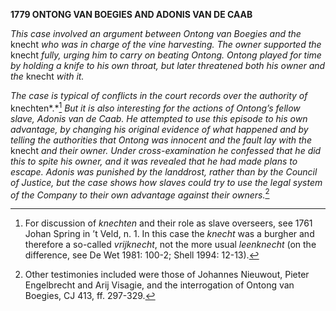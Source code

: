**1779 ONTONG VAN BOEGIES AND ADONIS VAN DE CAAB**

*This case involved an argument between Ontong van Boegies and the*
knecht *who was in charge of the vine harvesting. The owner supported
the* knecht *fully, urging him to carry on beating Ontong. Ontong played
for time by holding a knife to his own throat, but later threatened both
his owner and the* knecht *with it.*

*The case is typical of conflicts in the court records over the
authority of* knechten*.*[^1] *But it is also interesting for the
actions of Ontong’s fellow slave, Adonis van de Caab. He attempted to
use this episode to his own advantage, by changing his original evidence
of what happened and by telling the authorities that Ontong was innocent
and the fault lay with the* knecht *and their owner. Under
cross-examination he confessed that he did this to spite his owner, and
it was revealed that he had made plans to escape. Adonis was punished by
the landdrost, rather than by the Council of Justice, but the case shows
how slaves could try to use the legal system of the Company to their own
advantage against their owners.*[^2]

[^1]: For discussion of *knechten* and their role as slave overseers,
    see 1761 Johan Spring in ’t Veld, n. 1. In this case the *knecht*
    was a burgher and therefore a so-called *vrijknecht*, not the more
    usual *leenknecht* (on the difference, see De Wet 1981: 100-2; Shell
    1994: 12-13).

[^2]: Other testimonies included were those of Johannes Nieuwout, Pieter
    Engelbrecht and Arij Visagie, and the interrogation of Ontong van
    Boegies, CJ 413, ff. 297-329.
